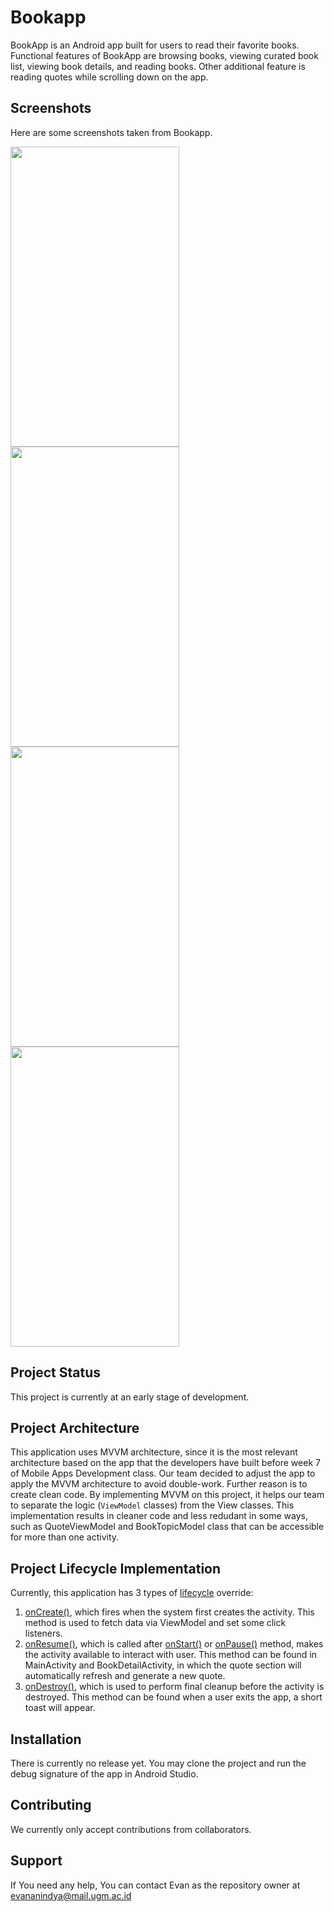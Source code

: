 # Bookapp

BookApp is an Android app built for users to read their favorite books. Functional features of BookApp are browsing books, viewing curated book list, viewing book details, and reading books. Other additional feature is reading quotes while scrolling down on the app.

## Screenshots

Here are some screenshots taken from Bookapp.

<img src="https://user-images.githubusercontent.com/50491841/113965520-bb7c6300-9857-11eb-9185-45c15e3e818a.jpg" width="270" height="480"> <img src="https://user-images.githubusercontent.com/50491841/113966215-d9969300-9858-11eb-919d-af93f3ac19f7.jpg" width="270" height="480"> <img src="https://user-images.githubusercontent.com/50491841/113966304-0ea2e580-9859-11eb-8085-c50861a94eed.jpg" width="270" height="480"> <img src="https://user-images.githubusercontent.com/50491841/113966410-3e51ed80-9859-11eb-9172-375cee5149d3.jpg" width="270" height="480">

## Project Status

This project is currently at an early stage of development.

## Project Architecture

This application uses MVVM architecture, since it is the most relevant architecture based on the app that the developers have built before week 7 of Mobile Apps Development class. Our team decided to adjust the app to apply the MVVM architecture to avoid double-work. 
Further reason is to create clean code. By implementing MVVM on this project, it helps our team to separate the logic (`ViewModel` classes) from the View classes. This implementation results in cleaner code and less redudant in some ways, such as QuoteViewModel and BookTopicModel class that can be accessible for more than one activity.

## Project Lifecycle Implementation

Currently, this application has 3 types of [lifecycle](https://developer.android.com/guide/components/activities/activity-lifecycle) override:
1. [onCreate()](https://developer.android.com/reference/android/app/Activity#onCreate(android.os.Bundle)), which fires when the system first creates the activity. This method is used to fetch data via ViewModel and set some click listeners.
2. [onResume()](https://developer.android.com/reference/android/app/Activity#onResume()), which is called after [onStart()](https://developer.android.com/reference/android/app/Activity#onStart()) or [onPause()](https://developer.android.com/reference/android/app/Activity#onPause()) method, makes the activity available to interact with user. This method can be found in MainActivity and BookDetailActivity, in which the quote section will automatically refresh and generate a new quote.
3. [onDestroy()](https://developer.android.com/reference/android/app/Activity#onDestroy()), which is used to perform final cleanup before the activity is destroyed. This method can be found when a user exits the app, a short toast will appear.

## Installation

There is currently no release yet. You may clone the project and run the debug signature of the app in Android Studio.

## Contributing

We currently only accept contributions from collaborators.

## Support

If You need any help, You can contact Evan as the repository owner at evananindya@mail.ugm.ac.id
